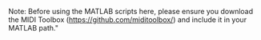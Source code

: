 Note: Before using the MATLAB scripts here, please ensure you download the MIDI Toolbox (https://github.com/miditoolbox/) and include it in your MATLAB path."
